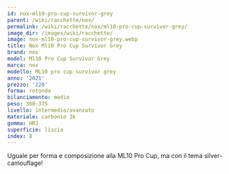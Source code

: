 ```yaml
---
id: nox-ml10-pro-cup-survivor-grey
parent: /wiki/racchette/nox/
permalink: /wiki/racchette/nox/ml10-pro-cup-survivor-grey/
image_dir: /images/wiki/racchette/
image: nox-ml10-pro-cup-survivor-grey.webp
title: Nox Ml10 Pro Cup Survivor Grey
brand: nox
model: Ml10 Pro Cup Survivor Grey
marca: nox
modello: ML10 pro cup survivor grey
anno: '2021'
prezzo: '220'
forma: rotonda
bilanciamento: medio
peso: 360-375
livello: intermedio/avanzato
materiale: carbonio 3k
gomma: HR3
superficie: liscia
index: 8
---
```

Uguale per forma e composizione alla ML10 Pro Cup, ma con il tema silver-camouflage!